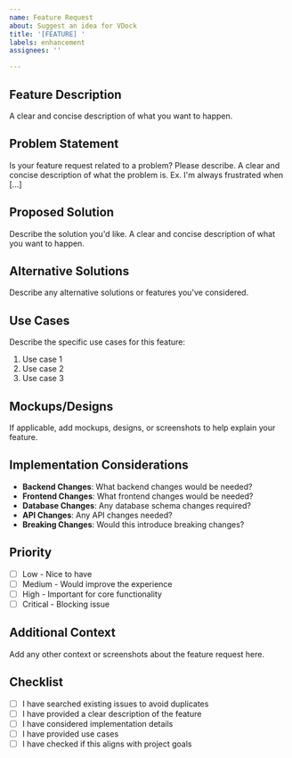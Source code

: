 ```yaml
---
name: Feature Request
about: Suggest an idea for VDock
title: '[FEATURE] '
labels: enhancement
assignees: ''

---
```


## Feature Description
A clear and concise description of what you want to happen.

## Problem Statement
Is your feature request related to a problem? Please describe.
A clear and concise description of what the problem is. Ex. I'm always frustrated when [...]

## Proposed Solution
Describe the solution you'd like.
A clear and concise description of what you want to happen.

## Alternative Solutions
Describe any alternative solutions or features you've considered.

## Use Cases
Describe the specific use cases for this feature:
1. Use case 1
2. Use case 2
3. Use case 3

## Mockups/Designs
If applicable, add mockups, designs, or screenshots to help explain your feature.

## Implementation Considerations
- **Backend Changes**: What backend changes would be needed?
- **Frontend Changes**: What frontend changes would be needed?
- **Database Changes**: Any database schema changes required?
- **API Changes**: Any API changes needed?
- **Breaking Changes**: Would this introduce breaking changes?

## Priority
- [ ] Low - Nice to have
- [ ] Medium - Would improve the experience
- [ ] High - Important for core functionality
- [ ] Critical - Blocking issue

## Additional Context
Add any other context or screenshots about the feature request here.

## Checklist
- [ ] I have searched existing issues to avoid duplicates
- [ ] I have provided a clear description of the feature
- [ ] I have considered implementation details
- [ ] I have provided use cases
- [ ] I have checked if this aligns with project goals
